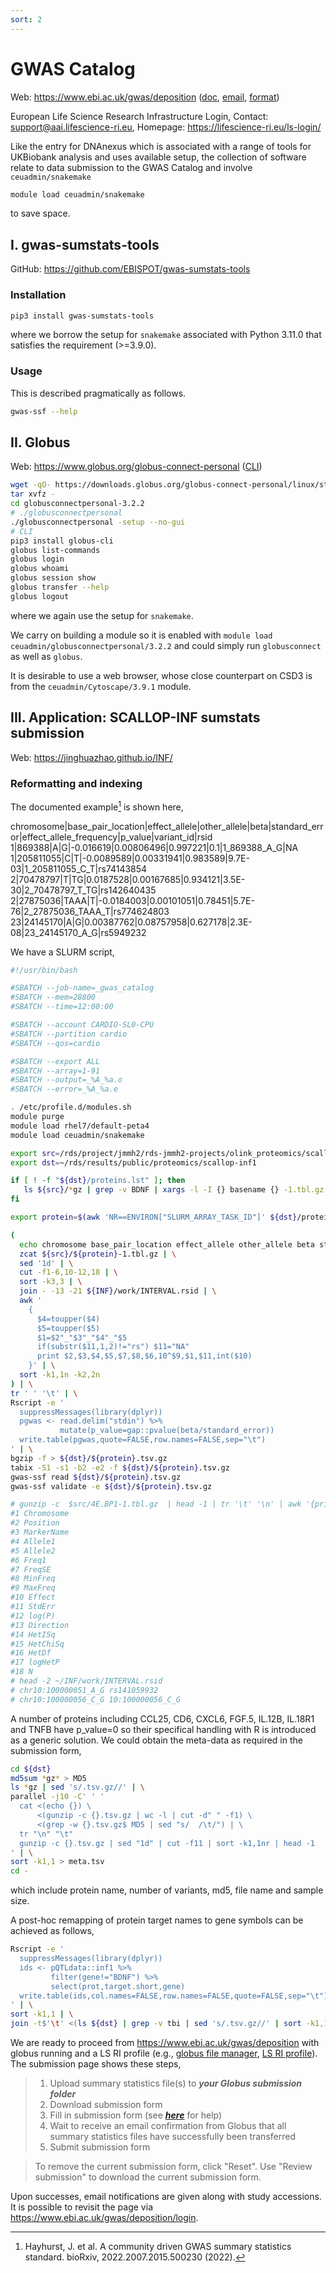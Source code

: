 ```yaml
---
sort: 2
---
```


# GWAS Catalog

Web: <https://www.ebi.ac.uk/gwas/deposition> ([doc](https://www.ebi.ac.uk/gwas/docs/submission), [email](mailto:gwas-subs@ebi.ac.uk), [format](https://www.ebi.ac.uk/gwas/docs/summary-statistics-format))

European Life Science Research Infrastructure Login, Contact: <support@aai.lifescience-ri.eu>, Homepage: <https://lifescience-ri.eu/ls-login/>

Like the entry for DNAnexus which is associated with a range of tools for UKBiobank analysis and uses available setup, the collection of software relate to data submission to the GWAS Catalog and involve `ceuadmin/snakemake`

```bash
module load ceuadmin/snakemake
```

to save space.

## I. gwas-sumstats-tools

GitHub: <https://github.com/EBISPOT/gwas-sumstats-tools>

### Installation

```bash
pip3 install gwas-sumstats-tools
```

where we borrow the setup for `snakemake` associated with Python 3.11.0 that satisfies the requirement (>=3.9.0).

### Usage

This is described pragmatically as follows.

```bash
gwas-ssf --help
```

## II. Globus

Web: <https://www.globus.org/globus-connect-personal> ([CLI](https://docs.globus.org/cli/))

```bash
wget -qO- https://downloads.globus.org/globus-connect-personal/linux/stable/globusconnectpersonal-latest.tgz | \
tar xvfz -
cd globusconnectpersonal-3.2.2
# ./globusconnectpersonal
./globusconnectpersonal -setup --no-gui
# CLI
pip3 install globus-cli
globus list-commands
globus login
globus whoami
globus session show
globus transfer --help
globus logout

```

where we again use the setup for `snakemake`.

We carry on building a module so it is enabled with `module load ceuadmin/globusconnectpersonal/3.2.2` and could simply run `globusconnect` as well as `globus`.

It is desirable to use a web browser, whose close counterpart on CSD3 is from the `ceuadmin/Cytoscape/3.9.1` module.

## III. Application: SCALLOP-INF sumstats submission

Web: <https://jinghuazhao.github.io/INF/>

### Reformatting and indexing

The documented example[^reference] is shown here,

chromosome|base_pair_location|effect_allele|other_allele|beta|standard_error|effect_allele_frequency|p_value|variant_id|rsid
1|869388|A|G|-0.016619|0.00806496|0.997221|0.1|1_869388_A_G|NA
1|205811055|C|T|-0.0089589|0.00331941|0.983589|9.7E-03|1_205811055_C_T|rs74143854
2|70478797|T|TG|0.0187528|0.00167685|0.934121|3.5E-30|2_70478797_T_TG|rs142640435
2|27875036|TAAA|T|-0.0184003|0.00101051|0.78451|5.7E-76|2_27875036_TAAA_T|rs774624803
23|24145170|A|G|0.00387762|0.08757958|0.627178|2.3E-08|23_24145170_A_G|rs5949232

We have a SLURM script,

```bash
#!/usr/bin/bash

#SBATCH --job-name=_gwas_catalog
#SBATCH --mem=28800
#SBATCH --time=12:00:00

#SBATCH --account CARDIO-SL0-CPU
#SBATCH --partition cardio
#SBATCH --qos=cardio

#SBATCH --export ALL
#SBATCH --array=1-91
#SBATCH --output=_%A_%a.o
#SBATCH --error=_%A_%a.e

. /etc/profile.d/modules.sh
module purge
module load rhel7/default-peta4
module load ceuadmin/snakemake

export src=/rds/project/jmmh2/rds-jmmh2-projects/olink_proteomics/scallop/INF/METAL
export dst=~/rds/results/public/proteomics/scallop-inf1

if [ ! -f "${dst}/proteins.lst" ]; then
   ls ${src}/*gz | grep -v BDNF | xargs -l -I {} basename {} -1.tbl.gz | sed 's/-/\t/'| cut -f1 > ${dst}/proteins.lst
fi

export protein=$(awk 'NR==ENVIRON["SLURM_ARRAY_TASK_ID"]' ${dst}/proteins.lst)

(
  echo chromosome base_pair_location effect_allele other_allele beta standard_error effect_allele_frequency p_value variant_id rsid n
  zcat ${src}/${protein}-1.tbl.gz | \
  sed '1d' | \
  cut -f1-6,10-12,18 | \
  sort -k3,3 | \
  join - -13 -21 ${INF}/work/INTERVAL.rsid | \
  awk '
    {
      $4=toupper($4)
      $5=toupper($5)
      $1=$2"_"$3"_"$4"_"$5
      if(substr($11,1,2)!="rs") $11="NA"
      print $2,$3,$4,$5,$7,$8,$6,10^$9,$1,$11,int($10)
    }' | \
  sort -k1,1n -k2,2n
) | \
tr ' ' '\t' | \
Rscript -e '
  suppressMessages(library(dplyr))
  pgwas <- read.delim("stdin") %>%
           mutate(p_value=gap::pvalue(beta/standard_error))
  write.table(pgwas,quote=FALSE,row.names=FALSE,sep="\t")
' | \
bgzip -f > ${dst}/${protein}.tsv.gz
tabix -S1 -s1 -b2 -e2 -f ${dst}/${protein}.tsv.gz
gwas-ssf read ${dst}/${protein}.tsv.gz
gwas-ssf validate -e ${dst}/${protein}.tsv.gz

# gunzip -c  $src/4E.BP1-1.tbl.gz  | head -1 | tr '\t' '\n' | awk '{print "#"NR, $1}'
#1 Chromosome
#2 Position
#3 MarkerName
#4 Allele1
#5 Allele2
#6 Freq1
#7 FreqSE
#8 MinFreq
#9 MaxFreq
#10 Effect
#11 StdErr
#12 log(P)
#13 Direction
#14 HetISq
#15 HetChiSq
#16 HetDf
#17 logHetP
#18 N
# head -2 ~/INF/work/INTERVAL.rsid
# chr10:100000051_A_G rs141059932
# chr10:100000056_C_G 10:100000056_C_G
```

A number of proteins including CCL25, CD6, CXCL6, FGF.5, IL.12B, IL.18R1 and TNFB have p_value=0 so their specifical handling with R is introduced as a generic solution.
We could obtain the meta-data as required in the submission form,

```bash
cd ${dst}
md5sum *gz* > MD5
ls *gz | sed 's/.tsv.gz//' | \
parallel -j10 -C' ' '
  cat <(echo {}) \
      <(gunzip -c {}.tsv.gz | wc -l | cut -d" " -f1) \
      <(grep -w {}.tsv.gz$ MD5 | sed "s/  /\t/") | \
  tr "\n" "\t"
  gunzip -c {}.tsv.gz | sed "1d" | cut -f11 | sort -k1,1nr | head -1
' | \
sort -k1,1 > meta.tsv
cd -
```

which include protein name, number of variants, md5, file name and sample size.

A post-hoc remapping of protein target names to gene symbols can be achieved as follows,

```bash
Rscript -e '
  suppressMessages(library(dplyr))
  ids <- pQTLdata::inf1 %>%
         filter(gene!="BDNF") %>%
         select(prot,target.short,gene)
  write.table(ids,col.names=FALSE,row.names=FALSE,quote=FALSE,sep="\t")
' | \
sort -k1,1 | \
join -t$'\t' <(ls ${dst} | grep -v tbi | sed 's/.tsv.gz//' | sort -k1,1) - > prot_target_gene.tsv
```

We are ready to proceed from <https://www.ebi.ac.uk/gwas/deposition> with globus running and a LS RI profile
(e.g., [globus file manager](https://app.globus.org/file-manager?origin_id=c5ed8ca7-45e2-4628-9393-b9349203d759&origin_path=%2F), [LS RI profile](https://profile.aai.lifescience-ri.eu/profile/identities)). The submission page shows these steps,

> 1. Upload summary statistics file(s) to **_your Globus submission folder_**
> 2. Download submission form
> 3. Fill in submission form (see [**_here_**](https://www.ebi.ac.uk/gwas/docs/submission-summary-statistics-plus-metadata) for help)
> 4. Wait to receive an email confirmation from Globus that all summary statistics files have successfully been transferred
> 5. Submit submission form

> To remove the current submission form, click "Reset". Use "Review submission" to download the current submission form.

Upon successes, email notifications are given along with study accessions. It is possible to revisit the page via <https://www.ebi.ac.uk/gwas/deposition/login>.

[^reference]: Hayhurst, J. et al. A community driven GWAS summary statistics standard. bioRxiv, 2022.2007.2015.500230 (2022).
